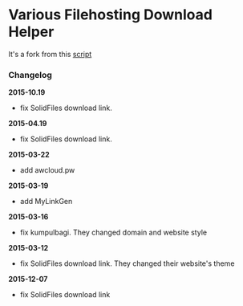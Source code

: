 # Various Filehosting Download Helper
It's a fork from this [script](https://openuserjs.org/scripts/AMZMA/Yet_Another_Download_Helper_for_Various_FileHosting,_Just_Helper_Dengan_Taburan_Kacang_Almond_Diselimuti_Coklat_Belgia_Yang_Langsung_Meleleh_Bila_Masuk_Di_Mulut._%5BArgggghhh%7D_%28%E2%95%AF%C2%B0%D0%94%C2%B0%EF%BC%89%E2%95%AF%EF%B8%B5_%C9%AFu%E1%B4%8E%C6%83%C9%90%C9%AF/)

### Changelog
**2015-10.19**
- fix SolidFiles download link.

**2015-04.19**
- fix SolidFiles download link.

**2015-03-22**
- add awcloud.pw

**2015-03-19**
- add MyLinkGen

**2015-03-16**
- fix kumpulbagi. They changed domain and website style

**2015-03-12**
- fix SolidFiles download link. They changed their website's theme

**2015-12-07**
- fix SolidFiles download link
